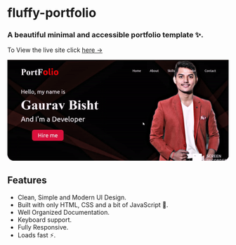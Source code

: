 # fluffy-portfolio
### A beautiful minimal and accessible portfolio template ✨.

To View the live site click [here &rarr;](https://gaurav-uk2001.github.io/fluffy-portfolio/#skills)

![Portfolio Gif](/portfolio-images/images/sample.gif)

## Features

- Clean, Simple and Modern UI Design.
- Built with only HTML, CSS and a bit of JavaScript 🔨.
- Well Organized Documentation.
- Keyboard support.
- Fully Responsive.
- Loads fast ⚡.
